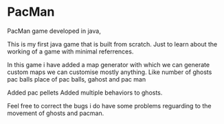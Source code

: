 # PacMan
PacMan game developed in java,


This is my first java game that is built from scratch.
Just to learn about the working of a game with minimal referrences.

In this game i have added a map generator with which we can generate custom maps we can customise mostly anything.
Like number of ghosts pac balls place of pac balls, gahost and pac man 

Added pac pellets 
Added multiple behaviors to ghosts.

Feel free to correct the bugs i  do have some problems reguarding to the movement of ghosts and pacman.
